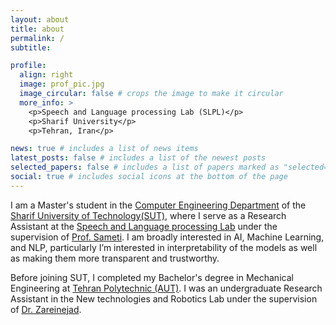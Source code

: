 ```yaml
---
layout: about
title: about
permalink: /
subtitle: 

profile:
  align: right
  image: prof_pic.jpg
  image_circular: false # crops the image to make it circular
  more_info: >
    <p>Speech and Language processing Lab (SLPL)</p>
    <p>Sharif University</p>
    <p>Tehran, Iran</p>

news: true # includes a list of news items
latest_posts: false # includes a list of the newest posts
selected_papers: false # includes a list of papers marked as "selected={true}"
social: true # includes social icons at the bottom of the page
---
```


I am a Master's student in the <a href='https://ce.sharif.edu/'>Computer Engineering Department</a> of the <a href='https://en.sharif.edu/'>Sharif University of Technology(SUT)</a>, where I serve as a Research Assistant at the <a href='http://slpl.ce.sharif.edu/'>Speech and Language processing Lab</a> under the supervision of <a href='https://scholar.google.com/citations?user=ebEhWZwAAAAJ&hl=en&oi=ao'>Prof. Sameti</a>. I am broadly interested in AI, Machine Learning, and NLP, particularly I’m interested in interpretability of the models as well as making them more transparent and trustworthy.

Before joining SUT, I completed my Bachelor's degree in Mechanical Engineering at <a href='https://aut.ac.ir/en'>Tehran Polytechnic (AUT)</a>. I was an undergraduate Research Assistant in the New technologies and Robotics Lab under the supervision of <a href='https://scholar.google.com/citations?user=xx8zwXYAAAAJ&hl=en&oi=ao'>Dr. Zareinejad</a>.


